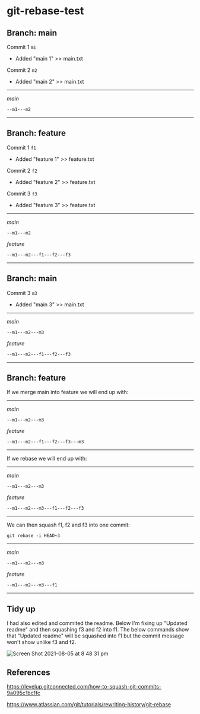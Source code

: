 # git-rebase-test

## Branch: main

Commit 1 `m1`

- Added "main 1" >> main.txt

Commit 2 `m2`

- Added "main 2" >> main.txt

---

_main_

`--m1---m2`

---

## Branch: feature

Commit 1 `f1`

- Added "feature 1" >> feature.txt

Commit 2 `f2`

- Added "feature 2" >> feature.txt

Commit 3 `f3`

- Added "feature 3" >> feature.txt

---

_main_

`--m1---m2`

_feature_

`--m1---m2---f1---f2---f3`

---

## Branch: main

Commit 3 `m3`

- Added "main 3" >> main.txt

---

_main_

`--m1---m2---m3`

_feature_

`--m1---m2---f1---f2---f3`

---

## Branch: feature

If we merge main into feature we will end up with:

---

_main_

`--m1---m2---m3`

_feature_

`--m1---m2---f1---f2---f3---m3`

---

If we rebase we will end up with:

---

_main_

`--m1---m2---m3`

_feature_

`--m1---m2---m3---f1---f2---f3`

---

We can then squash f1, f2 and f3 into one commit:

`git rebase -i HEAD~3`

---

_main_

`--m1---m2---m3`

_feature_

`--m1---m2---m3---f1`

---

## Tidy up

I had also edited and commited the readme. Below I'm fixing up "Updated readme" and then squashing f3 and f2 into f1. The below commands show that "Updated readme" will be squashed into f1 but the commit message won't show unlike f3 and f2.

![Screen Shot 2021-08-05 at 8 48 31 pm](https://user-images.githubusercontent.com/15721687/128338455-351c3a5e-5443-4d35-a1fb-1aaca6364fcc.jpg)

## References 

https://levelup.gitconnected.com/how-to-squash-git-commits-9a095c1bc1fc

https://www.atlassian.com/git/tutorials/rewriting-history/git-rebase
